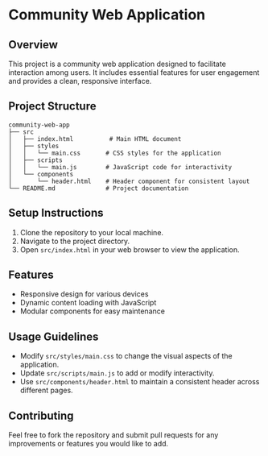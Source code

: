 # Community Web Application

## Overview
This project is a community web application designed to facilitate interaction among users. It includes essential features for user engagement and provides a clean, responsive interface.

## Project Structure
```
community-web-app
├── src
│   ├── index.html          # Main HTML document
│   ├── styles
│   │   └── main.css       # CSS styles for the application
│   ├── scripts
│   │   └── main.js        # JavaScript code for interactivity
│   └── components
│       └── header.html    # Header component for consistent layout
└── README.md              # Project documentation
```

## Setup Instructions
1. Clone the repository to your local machine.
2. Navigate to the project directory.
3. Open `src/index.html` in your web browser to view the application.

## Features
- Responsive design for various devices
- Dynamic content loading with JavaScript
- Modular components for easy maintenance

## Usage Guidelines
- Modify `src/styles/main.css` to change the visual aspects of the application.
- Update `src/scripts/main.js` to add or modify interactivity.
- Use `src/components/header.html` to maintain a consistent header across different pages.

## Contributing
Feel free to fork the repository and submit pull requests for any improvements or features you would like to add.